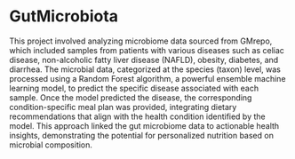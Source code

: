 # GutMicrobiota


This project involved analyzing microbiome data sourced from GMrepo, which included samples from patients with various diseases such as celiac disease, non-alcoholic fatty liver disease (NAFLD), obesity, diabetes, and diarrhea. The microbial data, categorized at the species (taxon) level, was processed using a Random Forest algorithm, a powerful ensemble machine learning model, to predict the specific disease associated with each sample. Once the model predicted the disease, the corresponding condition-specific meal plan was provided, integrating dietary recommendations that align with the health condition identified by the model. This approach linked the gut microbiome data to actionable health insights, demonstrating the potential for personalized nutrition based on microbial composition.
